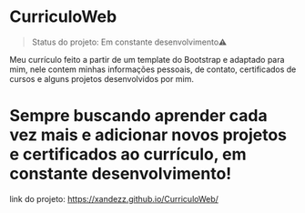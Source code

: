 # CurriculoWeb

>Status do projeto: Em constante desenvolvimento⚠️

Meu currículo feito a partir de um template do Bootstrap e adaptado para mim, nele contem minhas informações pessoais, de contato, certificados de cursos e alguns projetos desenvolvidos por mim.


# Sempre buscando aprender cada vez mais e adicionar novos projetos e certificados ao currículo, em constante desenvolvimento!


link do projeto: https://xandezz.github.io/CurriculoWeb/

